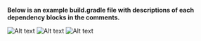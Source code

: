 __Below is an example build.gradle file with descriptions of each dependency blocks in the comments.__

![Alt text](https://github.com/doct0rX/Udacity/blob/master/Android/AndroidBasicsbyGoogleNanodegreeProgram/lesson-miwork_MultiScreenApp/screens/screen-shot-2017-09-12-at-4.51.33-pm.png)
![Alt text](https://github.com/doct0rX/Udacity/blob/master/Android/AndroidBasicsbyGoogleNanodegreeProgram/lesson-miwork_MultiScreenApp/screens/screen-shot-2017-09-12-at-4.51.49-pm.png)
![Alt text](https://github.com/doct0rX/Udacity/blob/master/Android/AndroidBasicsbyGoogleNanodegreeProgram/lesson-miwork_MultiScreenApp/screens/screen-shot-2017-09-12-at-4.52.04-pm.png)
